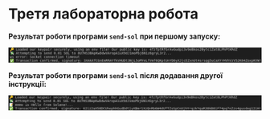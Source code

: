 # Третя лабораторна робота

**Результат роботи програми `send-sol` при першому запуску:**

<p>
  <img src="./img/result1.png">
</p>

**Результат роботи програми `send-sol` після додавання другої інструкції:**

<p>
  <img src="./img/result2.png">
</p>